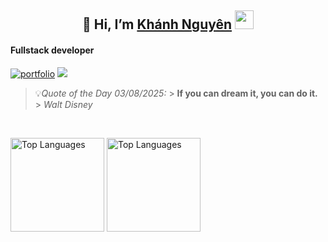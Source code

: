 <!-- <img align="left" src="/Private/images/kn.jpg" width=300> -->

<h2 align="center">
  💞️ Hi, I’m <a href="https://knguyen1411b.vercel.app/">Khánh Nguyên</a>
  <img src="https://media.giphy.com/media/hvRJCLFzcasrR4ia7z/giphy.gif" width="30px"/>
</h2>

<h4>Fullstack developer</h4>

[![portfolio](https://img.shields.io/badge/my_portfolio-000?style=for-the-badge&logo=ko-fi&logoColor=white)](https://knguyen1411b.vercel.app/) ![](https://komarev.com/ghpvc/?username=knguyen1411b&style=for-the-badge)

> 💡*Quote of the Day 03/08/2025:* > **If you can dream it, you can do it.** > _Walt Disney_

<br clear="both">

<img src="https://github-readme-stats.vercel.app/api/top-langs?username=KNguyen1411b&hide=html,scss,stylus,blade,jupyter%20notebook,vim%20script,css,shell3&theme=tokyonight&show_icons=true&layout=compact" alt="Top Languages" height="150" /> <img src="https://github-readme-stats.vercel.app/api?username=knguyen1411b&show_icons=true&hide=issues,contribs&count_private=true&theme=tokyonight&show_icons=true" alt="Top Languages" height="150"/>
